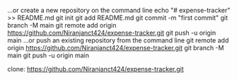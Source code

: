 …or create a new repository on the command line
echo "# expense-tracker" >> README.md
git init
git add README.md
git commit -m "first commit"
git branch -M main
git remote add origin https://github.com/Niranjanct424/expense-tracker.git
git push -u origin main
…or push an existing repository from the command line
git remote add origin https://github.com/Niranjanct424/expense-tracker.git
git branch -M main
git push -u origin main


clone: 
https://github.com/Niranjanct424/expense-tracker.git